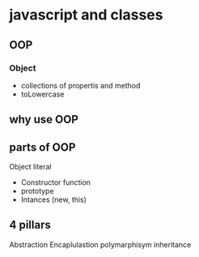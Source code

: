 # javascript and classes 

## OOP

### Object
- collections of propertis and method
- toLowercase

## why use OOP

## parts of OOP
Object literal

- Constructor function
- prototype
- Intances (new, this)

## 4 pillars 
Abstraction
Encaplulastion
polymarphisym
inheritance